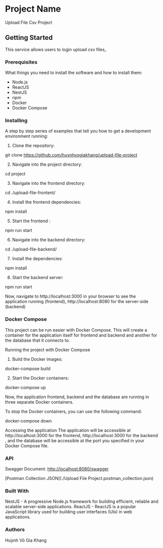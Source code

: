 # Project Name
Upload File Csv Project

## Getting Started

This service allows users to login upload csv files,.

### Prerequisites

What things you need to install the software and how to install them:

- Node.js
- ReactJS
- NestJS
- npm
- Docker
- Docker Compose

### Installing

A step by step series of examples that tell you how to get a development environment running:

1. Clone the repository:

git clone https://github.com/huynhvogiakhang/upload-file-project

2. Navigate into the project directory:

cd project

3. Navigate into the frontend directory:

cd ./upload-file-frontent/

4. Install the frontend dependencies:

npm install

5. Start the frontend :

npm run start 

6. Navigate into the backend directory:

cd ./upload-file-backend/

7. Install the dependencies:

npm install

8. Start the backend server:

npm run start


Now, navigate to http://localhost:3000 in your browser to see the application running (frontend), http://localhost:8080 for the server-side (backend)

###  Docker Compose

This project can be run easier with Docker Compose. This will create a container for the application itself for frontend and backend and another for the database that it connects to.

Running the project with Docker Compose

1. Build the Docker images:

docker-compose build

2. Start the Docker containers:

docker-compose up


Now, the application frontend, backend and the database are running in three separate Docker containers.

To stop the Docker containers, you can use the following command:

docker-compose down

Accessing the application
The application will be accessible at http://localhost:3000 for the frontend, http://localhost:3000 for the backend , and the database will be accessible at the port you specified in your Docker Compose file.

### API

Swagger Document: [http://localhost:8080/swagger](http://localhost:8080/swagger)

[Postman Collection JSON](./Upload File Project.postman_collection.json)

### Built With
NestJS - A progressive Node.js framework for building efficient, reliable and scalable server-side applications.
ReactJS - ReactJS is a popular JavaScript library used for building user interfaces (UIs) in web applications.

### Authors
Huỳnh Võ Gia Khang






